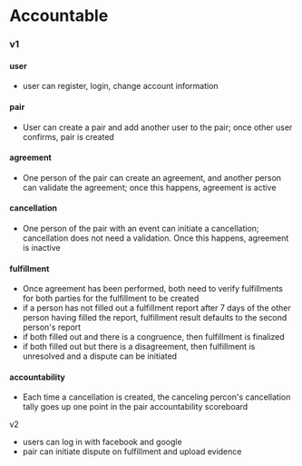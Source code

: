 # Accountable 

### v1

#### user 
* user can register, login, change account information
#### pair 
* User can create a pair and add another user to the pair; once other user confirms, pair is created 
#### agreement
* One person of the pair can create an agreement, and another person can validate the agreement; once this happens, agreement is active 
#### cancellation
* One person of the pair with an event can initiate a cancellation; cancellation does not need a validation. Once this happens, agreement is inactive 
#### fulfillment
* Once agreement has been performed, both need to verify fulfillments for both parties for the fulfillment to be created 
* if a person has not filled out a fulfillment report after 7 days of the other person having filled the report, fulfillment result defaults to the second person's report 
* if both filled out and there is a congruence, then fulfillment is finalized
* if both filled out but there is a disagreement, then fulfillment is unresolved and a dispute can be initiated 
#### accountability
* Each time a cancellation is created, the canceling percon's cancellation tally goes up one point in the pair accountability scoreboard



v2
* users can log in with facebook and google 
* pair can initiate dispute on fulfillment and upload evidence